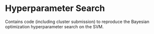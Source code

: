 # Hyperparameter Search

Contains code (including cluster submission) to reproduce the Bayesian optimization hyperparameter search on the SVM.
